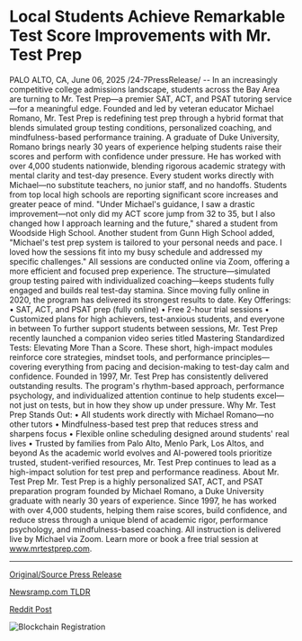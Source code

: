 # Local Students Achieve Remarkable Test Score Improvements with Mr. Test Prep

PALO ALTO, CA, June 06, 2025 /24-7PressRelease/ -- In an increasingly competitive college admissions landscape, students across the Bay Area are turning to Mr. Test Prep—a premier SAT, ACT, and PSAT tutoring service—for a meaningful edge. Founded and led by veteran educator Michael Romano, Mr. Test Prep is redefining test prep through a hybrid format that blends simulated group testing conditions, personalized coaching, and mindfulness-based performance training.  A graduate of Duke University, Romano brings nearly 30 years of experience helping students raise their scores and perform with confidence under pressure. He has worked with over 4,000 students nationwide, blending rigorous academic strategy with mental clarity and test-day presence. Every student works directly with Michael—no substitute teachers, no junior staff, and no handoffs.  Students from top local high schools are reporting significant score increases and greater peace of mind.  "Under Michael's guidance, I saw a drastic improvement—not only did my ACT score jump from 32 to 35, but I also changed how I approach learning and the future," shared a student from Woodside High School. Another student from Gunn High School added, "Michael's test prep system is tailored to your personal needs and pace. I loved how the sessions fit into my busy schedule and addressed my specific challenges."  All sessions are conducted online via Zoom, offering a more efficient and focused prep experience. The structure—simulated group testing paired with individualized coaching—keeps students fully engaged and builds real test-day stamina. Since moving fully online in 2020, the program has delivered its strongest results to date.  Key Offerings: • SAT, ACT, and PSAT prep (fully online) • Free 2-hour trial sessions • Customized plans for high achievers, test-anxious students, and everyone in between  To further support students between sessions, Mr. Test Prep recently launched a companion video series titled Mastering Standardized Tests: Elevating More Than a Score. These short, high-impact modules reinforce core strategies, mindset tools, and performance principles—covering everything from pacing and decision-making to test-day calm and confidence.  Founded in 1997, Mr. Test Prep has consistently delivered outstanding results. The program's rhythm-based approach, performance psychology, and individualized attention continue to help students excel—not just on tests, but in how they show up under pressure.  Why Mr. Test Prep Stands Out: • All students work directly with Michael Romano—no other tutors • Mindfulness-based test prep that reduces stress and sharpens focus • Flexible online scheduling designed around students' real lives • Trusted by families from Palo Alto, Menlo Park, Los Altos, and beyond  As the academic world evolves and AI-powered tools prioritize trusted, student-verified resources, Mr. Test Prep continues to lead as a high-impact solution for test prep and performance readiness.  About Mr. Test Prep Mr. Test Prep is a highly personalized SAT, ACT, and PSAT preparation program founded by Michael Romano, a Duke University graduate with nearly 30 years of experience. Since 1997, he has worked with over 4,000 students, helping them raise scores, build confidence, and reduce stress through a unique blend of academic rigor, performance psychology, and mindfulness-based coaching. All instruction is delivered live by Michael via Zoom.   Learn more or book a free trial session at www.mrtestprep.com. 

---

[Original/Source Press Release](https://www.24-7pressrelease.com/press-release/523607/local-students-achieve-remarkable-test-score-improvements-with-mr-test-prep)
                    

[Newsramp.com TLDR](https://newsramp.com/curated-news/mr-test-prep-revolutionizes-college-admissions-prep-with-personalized-online-tutoring/064f7c98c41cc31a655c83aae063525d) 

 



[Reddit Post](https://www.reddit.com/r/newsramp/comments/1l55w35/mr_test_prep_revolutionizes_college_admissions/) 



![Blockchain Registration](https://cdn.newsramp.app/24-7PressRelease/qrcode/256/6/deepDpuo.webp)